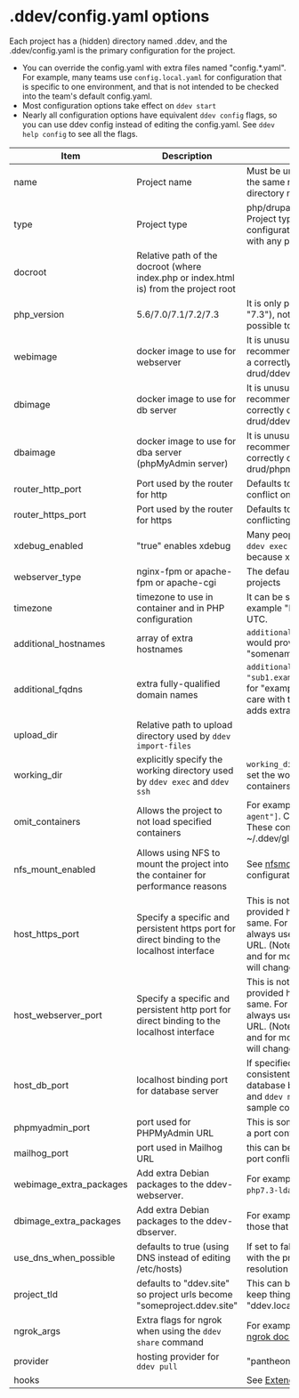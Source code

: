 <h1>.ddev/config.yaml options</h1>

Each project has a (hidden) directory named .ddev, and
the .ddev/config.yaml is the primary configuration for the project.

* You can override the config.yaml with extra files named "config.*.yaml". For example, many teams use `config.local.yaml` for configuration that is specific to one environment, and that is not intended to be checked into the team's default config.yaml.
* Most configuration options take effect on `ddev start`
* Nearly all configuration options have equivalent `ddev config` flags, so you can use ddev config instead of editing the config.yaml. See `ddev help config` to see all the flags.

| Item  | Description   | Notes  |
|---|---|---|
| name  | Project name   | Must be unique on the host (no two projects can have the same name). It's best if this is the same as the directory name.   |
| type | Project type | php/drupal6/drupal7/drupal8/backdrop/typo3wordpress. Project type "php" does not try to do any CMS configuration or settings file management, and can work with any project|
| docroot | Relative path of the docroot (where index.php or index.html is) from the project root| |
| php_version | 5.6/7.0/7.1/7.2/7.3 | It is only possible to provide the major version (like "7.3"), not a minor version like "7.3.2", and it is only possible to use the provided php versions. |
| webimage | docker image to use for webserver | It is unusual to change the default and is not recommended, but the webimage can be overridden with a correctly crafted image, probably derived from drud/ddev-webserver |
| dbimage | docker image to use for db server | It is unusual to change the default and is not recommended, but the dbimage can be overridden with a correctly crafted image, probably derived from drud/ddev-dbserver |
| dbaimage | docker image to use for dba server (phpMyAdmin server) | It is unusual to change the default and is not recommended, but the dbimage can be overridden with a correctly crafted image, probably derived from drud/phpmyadmin |
| router_http_port | Port used by the router for http |  Defaults to port 80. This can be changed if there is a conflict on the host over port 80 |
| router_https_port | Port used by the router for https |Defaults to 443, usually only changed if there is a conflicting process using port 443 |
| xdebug_enabled | "true" enables xdebug | Many people prefer to use `ddev exec enable_xdebug` and `ddev exec disable_xdebug` instead of configuring this, because xdebug has a significant performance impact. |
| webserver_type | nginx-fpm or apache-fpm or apache-cgi | The default is nginx-fpm, and it works best for many projects |
| timezone | timezone to use in container and in PHP configuration | It can be set to any valid timezone, see [timezone list](https://en.wikipedia.org/wiki/List_of_tz_database_time_zones). For example "Europe/Dublin" or "MST7MDT". The default is UTC. |
| additional_hostnames | array of extra hostnames | `additional_hostnames: ["somename", "someothername"]` would provide http and https URLs for "somename.ddev.site" and "someothername.ddev.site". |
| additional_fqdns | extra fully-qualified domain names | `additional_fqdns: ["example.com", "sub1.example.com"]` would provide http and https URLs for "example.com" and "sub1.example.com". Please take care with this because it can cause great confusion and adds extraneous items to your /etc/hosts file. |
| upload_dir | Relative path to upload directory used by `ddev import-files` | |
| working_dir | explicitly specify the working directory used by `ddev exec` and `ddev ssh` | `working_dir: { web:  "/var/www", db: "/etc" }` would set the working directories for the web and db containers. |
| omit_containers | Allows the project to not load specified containers | For example, `omit_containers: ["dba", "ddev-ssh-agent"]`. Currently only these containers are supported. These containers can also be omitted globally in the ~/.ddev/global_config.yaml. |
| nfs_mount_enabled | Allows using NFS to mount the project into the container for performance reasons | See [nfsmount_enabled documentation](../../performance.md). This requires configuration on the host before it can be used. |
| host_https_port | Specify a specific and persistent https port for direct binding to the localhost interface | This is not commonly used, but a specific port can be provided here and the https URL will always remain the same. For example, if you put "59001", the project will always use "https://127.0.0.1:59001". for the localhost URL. (Note that the named URL is more commonly used and for most purposes is better.) If this is not set the port will change from `ddev start` to `ddev start` |
| host_webserver_port | Specify a specific and persistent http port for direct binding to the localhost interface | This is not commonly used, but a specific port can be provided here and the https URL will always remain the same. For example, if you put "59000", the project will always use "http://127.0.0.1:59000". for the localhost URL. (Note that the named URL is more commonly used and for most purposes is better.) If this is not set the port will change from `ddev start` to `ddev start` |
| host_db_port | localhost binding port for database server | If specified here, the database port will remain consistent. This is useful for configuration of host-side database browsers. Note, though, that `ddev sequelpro` and `ddev mysql` do all this automatically, as does the sample command `ddev mysqlworkbench`. |
| phpmyadmin_port | port used for PHPMyAdmin URL | This is sometimes changed from the default 8036 when a port conflict is discovered |
| mailhog_port | port used in Mailhog URL | this can be changed from the default 8025 in case of port conflicts |
| webimage_extra_packages| Add extra Debian packages to the ddev-webserver. | For example, `webimage_extra_packages: [php-yaml, php7.3-ldap]` will add those two packages |
| dbimage_extra_packages| Add extra Debian packages to the ddev-dbserver. | For example, `dbimage_extra_packages: ["less"]` will add those that package. |
| use_dns_when_possible | defaults to true (using DNS instead of editing /etc/hosts) | If set to false, ddev will always update the /etc/hosts file with the project hostname instead of using DNS for name resolution |
| project_tld | defaults to "ddev.site" so project urls become "someproject.ddev.site" | This can be changed to anything that works for you; to keep things the way they were before ddev v1.9, use "ddev.local" |
| ngrok_args | Extra flags for ngrok when using the `ddev share` command | For example, `--subdomain mysite --auth user:pass`. See [ngrok docs on http flags](https://ngrok.com/docs#http) |
| provider| hosting provider for `ddev pull` | "pantheon" or "drud-aws" or "default" |
| hooks | | See [Extending Commands](../../extending-commands.md) for more information. |
